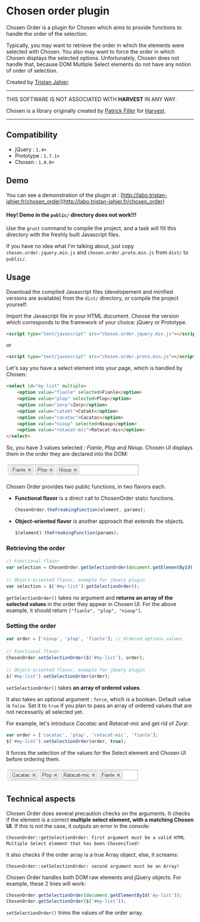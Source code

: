 # Chosen order plugin

Chosen Order is a plugin for Chosen which aims to provide functions to handle the order of the selection.

Typically, you may want to retrieve the order in which the elements were selected with Chosen. You also may want to force the order in which Chosen displays the selected options. Unfortunately, Chosen does not handle that, because DOM Multiple Select elements do not have any notion of order of selection.

Created by [Tristan Jahier](http://tristan-jahier.fr).


-------------------------

THIS SOFTWARE IS NOT ASSOCIATED WITH **HARVEST** IN ANY WAY.

Chosen is a library originally created by [Patrick Filler](http://patrickfiller.com) for [Harvest](http://getharvest.com/).

-------------------------


## Compatibility

- jQuery : `1.4+`
- Prototype : `1.7.1+`
- Chosen : `1.0.0+`


## Demo

You can see a demonstration of the plugin at : [http://labo.tristan-jahier.fr/chosen_order](http://labo.tristan-jahier.fr/chosen_order)

#### Hey! Demo in the `public/` directory does not work!!!

Use the `grunt` command to compile the project, and a task will fill this directory with the freshly built Javascript files.

If you have no idea what I'm talking about, just copy `chosen.order.jquery.min.js` and `chosen.order.proto.min.js` from `dist/` to `public/`.


## Usage

Download the compiled Javascript files (developement and minified versions are available) from the `dist/` directory, or compile the project yourself.

Import the Javascript file in your HTML document. Choose the version which corresponds to the framework of your choice: jQuery or Prototype.

```html
<script type="text/javascript" src="chosen.order.jquery.min.js"></script>
```

or

```html
<script type="text/javascript" src="chosen.order.proto.min.js"></script>
```

Let's say you have a select element into your page, which is handled by Chosen:

```html
<select id="my-list" multiple>
	<option value="fianle" selected>Fianle</option>
	<option value="plop" selected>Plop</option>
	<option value="zorp">Zorp</option>
	<option value="catakt">Catakt</option>
	<option value="cacatac">Cacatac</option>
	<option value="nioup" selected>Nioup</option>
	<option value="ratacat-mic">Ratacat-mic</option>
</select>
```

So, you have 3 values selected : *Fianle*, *Plop* and *Nioup*. Chosen UI displays them in the order they are declared into the DOM:

![Chosen unordered elements](img/chosen_unordered.png)

Chosen Order provides two public functions, in two flavors each.

- **Functional flavor** is a direct call to ChosenOrder static functions.

	```javascript
	ChosenOrder.theFreakingFunction(element, params);
	```

- **Object-oriented flavor** is another approach that extends the objects.

	```javascript
	$(element).theFreakingFunction(params);
	```

### Retrieving the order

```javascript
// Functional flavor
var selection = ChosenOrder.getSelectionOrder(document.getElementById('my-list'));

// Object-oriented flavor, example for jQuery plugin
var selection = $('#my-list').getSelectionOrder();
```

`getSelectionOrder()` takes no argument and **returns an array of the selected values** in the order they appear in Chosen UI.
For the above example, it should return `["fianle", "plop", "nioup"]`.


### Setting the order

```javascript
var order = ['nioup', 'plop', 'fianle']; // Ordered options values

// Functional flavor
ChosenOrder.setSelectionOrder($('#my-list'), order);

// Object-oriented flavor, example for jQuery plugin
$('#my-list').setSelectionOrder(order);
```

`setSelectionOrder()` takes **an array of ordered values**.

It also takes an optional argument : `force`, which is a boolean. Default value is `false`. Set it to `true` if you plan to pass an array of ordered values that are not necessarily all selected yet.

For example, let's introduce *Cacatac* and *Ratacat-mic* and get rid of *Zorp*:

```javascript
var order = ['cacatac', 'plop', 'ratacat-mic', 'fianle'];
$('#my-list').setSelectionOrder(order, true);
```

It forces the selection of the values for the Select element and Chosen UI before ordering them.

![Chosen ordered elements](img/chosen_ordered.png)


## Technical aspects

Chosen Order does several precaution checks on the arguments. It checks if the element is a correct **multiple select element, with a matching Chosen UI**. If this is not the case, it outputs an error in the console:

	ChosenOrder::getSelectionOrder: first argument must be a valid HTML Multiple Select element that has been Chosenified!

It also checks if the order array is a true Array object, else, it screams:

	ChosenOrder::setSelectionOrder: second argument must be an Array!

Chosen Order handles both DOM raw elements and jQuery objects. For example, these 2 lines will work:

```javascript
ChosenOrder.getSelectionOrder(document.getElementById('my-list'));
ChosenOrder.getSelectionOrder($('#my-list'));
```

`setSelectionOrder()` trims the values of the order array.
